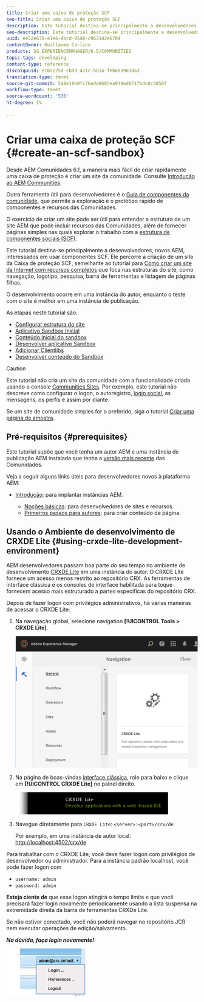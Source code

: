 ```yaml
---
title: Criar uma caixa de proteção SCF
seo-title: Criar uma caixa de proteção SCF
description: Este tutorial destina-se principalmente a desenvolvedores, novos AEM, interessados em usar componentes SCF.  Ele percorre a criação de um site de segurança do SCF
seo-description: Este tutorial destina-se principalmente a desenvolvedores, novos AEM, interessados em usar componentes SCF.  Ele percorre a criação de um site de segurança do SCF
uuid: ee52e670-e1e6-4bcd-9548-c963142e6704
contentOwner: Guillaume Carlino
products: SG_EXPERIENCEMANAGER/6.5/COMMUNITIES
topic-tags: developing
content-type: reference
discoiquuid: e1b5c25d-cbdd-421c-b81a-feb6039610a3
translation-type: tm+mt
source-git-commit: 548e19b0fc76ede8685ea938ed871fbdc8c3858f
workflow-type: tm+mt
source-wordcount: '536'
ht-degree: 1%

---
```




# Criar uma caixa de proteção SCF {#create-an-scf-sandbox}


Desde AEM Comunidades 6.1, a maneira mais fácil de criar rapidamente uma caixa de proteção é criar um site da comunidade. Consulte [Introdução ao AEM Communities](getting-started.md).

Outra ferramenta útil para desenvolvedores é o [Guia de componentes da comunidade](components-guide.md), que permite a exploração e o protótipo rápido de componentes e recursos das Comunidades.

O exercício de criar um site pode ser útil para entender a estrutura de um site AEM que pode incluir recursos das Comunidades, além de fornecer páginas simples nas quais explorar o trabalho com a [estrutura de componentes sociais (SCF)](scf.md).

Este tutorial destina-se principalmente a desenvolvedores, novos AEM, interessados em usar componentes SCF. Ele percorre a criação de um site da Caixa de proteção SCF, semelhante ao tutorial para [Como criar um site da Internet com recursos completos](../../help/sites-developing/website.md) que foca nas estruturas do site, como navegação, logotipo, pesquisa, barra de ferramentas e listagem de páginas filhas.

O desenvolvimento ocorre em uma instância do autor, enquanto o teste com o site é melhor em uma instância de publicação.

As etapas neste tutorial são:

* [Configurar estrutura do site](setup-website.md)
* [Aplicativo Sandbox Inicial](initial-app.md)
* [Conteúdo inicial do sandbox](initial-content.md)
* [Desenvolver aplicativo Sandbox](develop-app.md)
* [Adicionar Clientlibs](add-clientlibs.md)
* [Desenvolver conteúdo do Sandbox](develop-content.md)

>[!CAUTION]
>
>Este tutorial não cria um site da comunidade com a funcionalidade criada usando o console [Communities Sites](sites-console.md). Por exemplo, este tutorial não descreve como configurar o logon, o autoregistro, [login social](social-login.md), as mensagens, os perfis e assim por diante.
>
>Se um site de comunidade simples for o preferido, siga o tutorial [Criar uma página de amostra](create-sample-page.md).

## Pré-requisitos {#prerequisites}

Este tutorial supõe que você tenha um autor AEM e uma instância de publicação AEM instalada que tenha a [versão mais recente](deploy-communities.md#latest-releases) das Comunidades.

Veja a seguir alguns links úteis para desenvolvedores novos à plataforma AEM:

* [Introdução](../../help/sites-deploying/deploy.md#getting-started): para implantar instâncias AEM.

   * [Noções básicas](../../help/sites-developing/the-basics.md): para desenvolvedores de sites e recursos.
   * [Primeiros passos para autores](../../help/sites-authoring/first-steps.md): para criar conteúdo de página.

## Usando o Ambiente de desenvolvimento de CRXDE Lite {#using-crxde-lite-development-environment}

AEM desenvolvedores passam boa parte do seu tempo no ambiente de desenvolvimento [CRXDE Lite](../../help/sites-developing/developing-with-crxde-lite.md) em uma instância do autor. O CRXDE Lite fornece um acesso menos restrito ao repositório CRX. As ferramentas de interface clássica e os consoles de interface habilitada para toque fornecem acesso mais estruturado a partes específicas do repositório CRX.

Depois de fazer logon com privilégios administrativos, há várias maneiras de acessar o CRXDE Lite:

1. Na navegação global, selecione navigation **[!UICONTROL Tools > CRXDE Lite]**.

   ![crxde-lite](assets/tools-crxde.png)

2. Na página de boas-vindas [interface clássica](http://localhost:4502/welcome.html), role para baixo e clique em **[!UICONTROL CRXDE Lite]** no painel direito.

   ![classic-ui-crxde](assets/classic-ui-crxde.png)

3. Navegue diretamente para `CRXDE Lite`: `<server>:<port>/crx/de`

   Por exemplo, em uma instância de autor local: [http://localhost:4502/crx/de](http://localhost:4502/crx/de)

Para trabalhar com o CRXDE Lite, você deve fazer logon com privilégios de desenvolvedor ou administrador. Para a instância padrão localhost, você pode fazer logon com

* `username: admin`
* `password: admin`


**Esteja ciente de** que esse logon atingirá o tempo limite e que você precisará fazer login novamente periodicamente usando a lista suspensa na extremidade direita da barra de ferramentas CRXDe Lite.

Se não estiver conectado, você não poderá navegar no repositório JCR nem executar operações de edição/salvamento.

***Na dúvida, faça login novamente!***

![relogin](assets/relogin.png)
